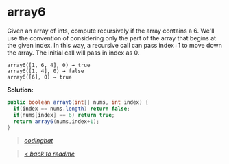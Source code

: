 # array6

Given an array of ints, compute recursively if the array contains a 6. We'll use the convention of considering only the part of the array that begins at the given index. In this way, a recursive call can pass index+1 to move down the array. The initial call will pass in index as 0.

```
array6([1, 6, 4], 0) → true
array6([1, 4], 0) → false
array6([6], 0) → true
```

**Solution:**

```java
public boolean array6(int[] nums, int index) {
  if(index == nums.length) return false;
  if(nums[index] == 6) return true;
  return array6(nums,index+1);
}
```

> _[codingbat](https://codingbat.com/prob/p108997)_

> [< _back to readme_](FINDREPLACEREADME)